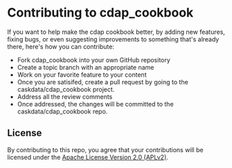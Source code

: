 # Contributing to cdap_cookbook

If you want to help make the cdap cookbook better, by adding new features, fixing bugs, or even suggesting improvements to something that's already there, here's how you can contribute:

 * Fork cdap_cookbook into your own GitHub repository
 * Create a topic branch with an appropriate name
 * Work on your favorite feature to your content
 * Once you are satisifed, create a pull request by going to the caskdata/cdap_cookbook project.
 * Address all the review comments
 * Once addressed, the changes will be committed to the caskdata/cdap_cookbook repo.

## License

By contributing to this repo, you agree that your contributions will be licensed under the [Apache License Version 2.0 (APLv2)](LICENSE.txt).
